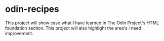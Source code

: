 # odin-recipes

This project will show case what I have learned in The Odin Project's HTML foundation section. This project will also highlight the area's I need improvement.